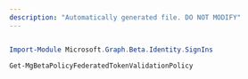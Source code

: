```yaml
---
description: "Automatically generated file. DO NOT MODIFY"
---
```


```powershell

Import-Module Microsoft.Graph.Beta.Identity.SignIns

Get-MgBetaPolicyFederatedTokenValidationPolicy

```